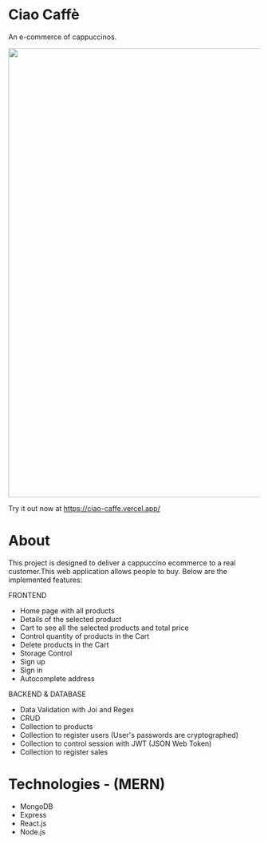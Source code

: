 # Ciao Caffè 
An e-commerce of cappuccinos. 

<p align="center">
    <img src="https://raw.githubusercontent.com/lalakira123/CiaoCaffe_Front/main/src/assets/img/ciaocaffe.gif" width="900">
</p>

Try it out now at https://ciao-caffe.vercel.app/

# About 
This project is designed to deliver a cappuccino ecommerce to a real customer.This web application allows people to buy. 
Below are the implemented features:

FRONTEND
* Home page with all products
* Details of the selected product
* Cart to see all the selected products and total price
* Control quantity of products in the Cart
* Delete products in the Cart
* Storage Control
* Sign up
* Sign in
* Autocomplete address

BACKEND & DATABASE
* Data Validation with Joi and Regex
* CRUD
* Collection to products
* Collection to register users (User's passwords are cryptographed)
* Collection to control session with JWT (JSON Web Token)
* Collection to register sales 

# Technologies - (MERN)
* MongoDB
* Express
* React.js
* Node.js
